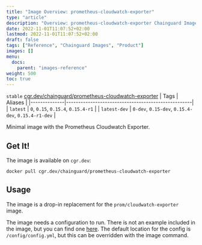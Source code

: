 ```yaml
---
title: "Image Overview: prometheus-cloudwatch-exporter"
type: "article"
description: "Overview: prometheus-cloudwatch-exporter Chainguard Images"
date: 2022-11-01T11:07:52+02:00
lastmod: 2022-11-01T11:07:52+02:00
draft: false
tags: ["Reference", "Chainguard Images", "Product"]
images: []
menu:
  docs:
    parent: "images-reference"
weight: 500
toc: true
---
```


`stable` [cgr.dev/chainguard/prometheus-cloudwatch-exporter](https://github.com/chainguard-images/images/tree/main/images/prometheus-cloudwatch-exporter)
| Tags         | Aliases                                            |
|--------------|----------------------------------------------------|
| `latest`     | `0`, `0.15`, `0.15.4`, `0.15.4-r1`                 |
| `latest-dev` | `0-dev`, `0.15-dev`, `0.15.4-dev`, `0.15.4-r1-dev` |



Minimal image with the Prometheus Cloudwatch Exporter.

## Get It!

The image is available on `cgr.dev`:

```
docker pull cgr.dev/chainguard/prometheus-cloudwatch-exporter
```

## Usage

The image is a drop-in replacement for the `prom/cloudwatch-exporter` image.

The image needs a configuration to run.
There is not an example included in the image, but you can find one [here](https://github.com/prometheus/cloudwatch_exporter/blob/master/example.yml).
The default location for the config is `/config/config.yml`, but this can be overridden with the image command.

